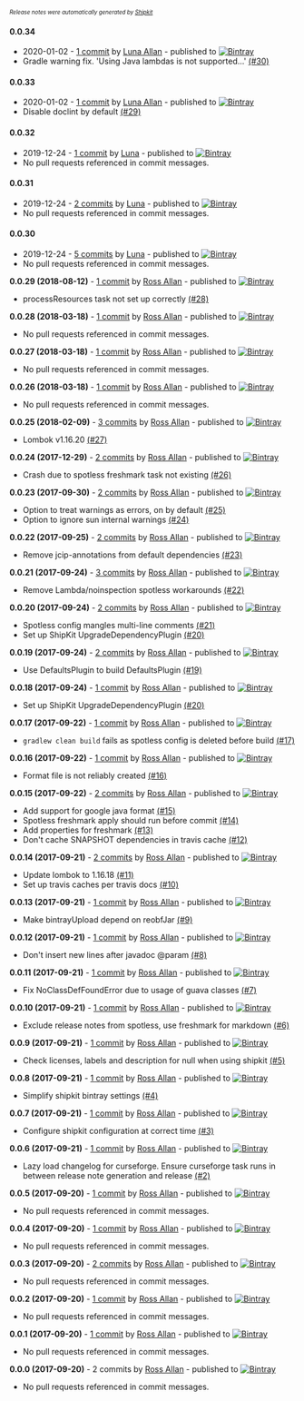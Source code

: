 <sup><sup>*Release notes were automatically generated by [Shipkit](http://shipkit.org/)*</sup></sup>

#### 0.0.34
 - 2020-01-02 - [1 commit](https://github.com/MinimallyCorrect/DefaultsPlugin/compare/v0.0.33...v0.0.34) by [Luna Allan](https://github.com/nallar) - published to [![Bintray](https://img.shields.io/badge/Bintray-0.0.34-green.svg)](https://bintray.com/minimallycorrect/minimallycorrectmaven/DefaultsPlugin/0.0.34)
 - Gradle warning fix. 'Using Java lambdas is not supported...' [(#30)](https://github.com/MinimallyCorrect/DefaultsPlugin/pull/30)

#### 0.0.33
 - 2020-01-02 - [1 commit](https://github.com/MinimallyCorrect/DefaultsPlugin/compare/v0.0.32...v0.0.33) by [Luna Allan](https://github.com/nallar) - published to [![Bintray](https://img.shields.io/badge/Bintray-0.0.33-green.svg)](https://bintray.com/minimallycorrect/minimallycorrectmaven/DefaultsPlugin/0.0.33)
 - Disable doclint by default [(#29)](https://github.com/MinimallyCorrect/DefaultsPlugin/pull/29)

#### 0.0.32
 - 2019-12-24 - [1 commit](https://github.com/MinimallyCorrect/DefaultsPlugin/compare/v0.0.31...v0.0.32) by [Luna](https://github.com/nallar) - published to [![Bintray](https://img.shields.io/badge/Bintray-0.0.32-green.svg)](https://bintray.com/minimallycorrect/minimallycorrectmaven/DefaultsPlugin/0.0.32)
 - No pull requests referenced in commit messages.

#### 0.0.31
 - 2019-12-24 - [2 commits](https://github.com/MinimallyCorrect/DefaultsPlugin/compare/v0.0.30...v0.0.31) by [Luna](https://github.com/nallar) - published to [![Bintray](https://img.shields.io/badge/Bintray-0.0.31-green.svg)](https://bintray.com/minimallycorrect/minimallycorrectmaven/DefaultsPlugin/0.0.31)
 - No pull requests referenced in commit messages.

#### 0.0.30
 - 2019-12-24 - [5 commits](https://github.com/MinimallyCorrect/DefaultsPlugin/compare/v0.0.29...v0.0.30) by [Luna](https://github.com/nallar) - published to [![Bintray](https://img.shields.io/badge/Bintray-0.0.30-green.svg)](https://bintray.com/minimallycorrect/minimallycorrectmaven/DefaultsPlugin/0.0.30)
 - No pull requests referenced in commit messages.

**0.0.29 (2018-08-12)** - [1 commit](https://github.com/MinimallyCorrect/DefaultsPlugin/compare/v0.0.28...v0.0.29) by [Ross Allan](https://github.com/nallar) - published to [![Bintray](https://img.shields.io/badge/Bintray-0.0.29-green.svg)](https://bintray.com/minimallycorrect/minimallycorrectmaven/DefaultsPlugin/0.0.29)
 - processResources task not set up correctly [(#28)](https://github.com/MinimallyCorrect/DefaultsPlugin/issues/28)

**0.0.28 (2018-03-18)** - [1 commit](https://github.com/MinimallyCorrect/DefaultsPlugin/compare/v0.0.27...v0.0.28) by [Ross Allan](https://github.com/nallar) - published to [![Bintray](https://img.shields.io/badge/Bintray-0.0.28-green.svg)](https://bintray.com/minimallycorrect/minimallycorrectmaven/DefaultsPlugin/0.0.28)
 - No pull requests referenced in commit messages.

**0.0.27 (2018-03-18)** - [1 commit](https://github.com/MinimallyCorrect/DefaultsPlugin/compare/v0.0.26...v0.0.27) by [Ross Allan](https://github.com/nallar) - published to [![Bintray](https://img.shields.io/badge/Bintray-0.0.27-green.svg)](https://bintray.com/minimallycorrect/minimallycorrectmaven/DefaultsPlugin/0.0.27)
 - No pull requests referenced in commit messages.

**0.0.26 (2018-03-18)** - [1 commit](https://github.com/MinimallyCorrect/DefaultsPlugin/compare/v0.0.25...v0.0.26) by [Ross Allan](https://github.com/nallar) - published to [![Bintray](https://img.shields.io/badge/Bintray-0.0.26-green.svg)](https://bintray.com/minimallycorrect/minimallycorrectmaven/DefaultsPlugin/0.0.26)
 - No pull requests referenced in commit messages.

**0.0.25 (2018-02-09)** - [3 commits](https://github.com/MinimallyCorrect/DefaultsPlugin/compare/v0.0.24...v0.0.25) by [Ross Allan](https://github.com/nallar) - published to [![Bintray](https://img.shields.io/badge/Bintray-0.0.25-green.svg)](https://bintray.com/minimallycorrect/minimallycorrectmaven/DefaultsPlugin/0.0.25)
 - Lombok v1.16.20 [(#27)](https://github.com/MinimallyCorrect/DefaultsPlugin/issues/27)

**0.0.24 (2017-12-29)** - [2 commits](https://github.com/MinimallyCorrect/DefaultsPlugin/compare/v0.0.23...v0.0.24) by [Ross Allan](https://github.com/nallar) - published to [![Bintray](https://img.shields.io/badge/Bintray-0.0.24-green.svg)](https://bintray.com/minimallycorrect/minimallycorrectmaven/DefaultsPlugin/0.0.24)
 - Crash due to spotless freshmark task not existing [(#26)](https://github.com/MinimallyCorrect/DefaultsPlugin/issues/26)

**0.0.23 (2017-09-30)** - [2 commits](https://github.com/MinimallyCorrect/DefaultsPlugin/compare/v0.0.22...v0.0.23) by [Ross Allan](https://github.com/nallar) - published to [![Bintray](https://img.shields.io/badge/Bintray-0.0.23-green.svg)](https://bintray.com/minimallycorrect/minimallycorrectmaven/DefaultsPlugin/0.0.23)
 - Option to treat warnings as errors, on by default [(#25)](https://github.com/MinimallyCorrect/DefaultsPlugin/issues/25)
 - Option to ignore sun internal warnings [(#24)](https://github.com/MinimallyCorrect/DefaultsPlugin/issues/24)

**0.0.22 (2017-09-25)** - [2 commits](https://github.com/MinimallyCorrect/DefaultsPlugin/compare/v0.0.21...v0.0.22) by [Ross Allan](https://github.com/nallar) - published to [![Bintray](https://img.shields.io/badge/Bintray-0.0.22-green.svg)](https://bintray.com/minimallycorrect/minimallycorrectmaven/DefaultsPlugin/0.0.22)
 - Remove jcip-annotations from default dependencies [(#23)](https://github.com/MinimallyCorrect/DefaultsPlugin/issues/23)

**0.0.21 (2017-09-24)** - [3 commits](https://github.com/MinimallyCorrect/DefaultsPlugin/compare/v0.0.20...v0.0.21) by [Ross Allan](https://github.com/nallar) - published to [![Bintray](https://img.shields.io/badge/Bintray-0.0.21-green.svg)](https://bintray.com/minimallycorrect/minimallycorrectmaven/DefaultsPlugin/0.0.21)
 - Remove Lambda/noinspection spotless workarounds [(#22)](https://github.com/MinimallyCorrect/DefaultsPlugin/issues/22)

**0.0.20 (2017-09-24)** - [2 commits](https://github.com/MinimallyCorrect/DefaultsPlugin/compare/v0.0.19...v0.0.20) by [Ross Allan](https://github.com/nallar) - published to [![Bintray](https://img.shields.io/badge/Bintray-0.0.20-green.svg)](https://bintray.com/minimallycorrect/minimallycorrectmaven/DefaultsPlugin/0.0.20)
 - Spotless config mangles multi-line comments [(#21)](https://github.com/MinimallyCorrect/DefaultsPlugin/issues/21)
 - Set up ShipKit UpgradeDependencyPlugin [(#20)](https://github.com/MinimallyCorrect/DefaultsPlugin/issues/20)

**0.0.19 (2017-09-24)** - [2 commits](https://github.com/MinimallyCorrect/DefaultsPlugin/compare/v0.0.18...v0.0.19) by [Ross Allan](https://github.com/nallar) - published to [![Bintray](https://img.shields.io/badge/Bintray-0.0.19-green.svg)](https://bintray.com/minimallycorrect/minimallycorrectmaven/DefaultsPlugin/0.0.19)
 - Use DefaultsPlugin to build DefaultsPlugin [(#19)](https://github.com/MinimallyCorrect/DefaultsPlugin/issues/19)

**0.0.18 (2017-09-24)** - [1 commit](https://github.com/MinimallyCorrect/DefaultsPlugin/compare/v0.0.17...v0.0.18) by [Ross Allan](https://github.com/nallar) - published to [![Bintray](https://img.shields.io/badge/Bintray-0.0.18-green.svg)](https://bintray.com/minimallycorrect/minimallycorrectmaven/DefaultsPlugin/0.0.18)
 - Set up ShipKit UpgradeDependencyPlugin [(#20)](https://github.com/MinimallyCorrect/DefaultsPlugin/issues/20)

**0.0.17 (2017-09-22)** - [1 commit](https://github.com/MinimallyCorrect/DefaultsPlugin/compare/v0.0.16...v0.0.17) by [Ross Allan](https://github.com/nallar) - published to [![Bintray](https://img.shields.io/badge/Bintray-0.0.17-green.svg)](https://bintray.com/minimallycorrect/minimallycorrectmaven/DefaultsPlugin/0.0.17)
 - `gradlew clean build` fails as spotless config is deleted before build [(#17)](https://github.com/MinimallyCorrect/DefaultsPlugin/issues/17)

**0.0.16 (2017-09-22)** - [1 commit](https://github.com/MinimallyCorrect/DefaultsPlugin/compare/v0.0.15...v0.0.16) by [Ross Allan](https://github.com/nallar) - published to [![Bintray](https://img.shields.io/badge/Bintray-0.0.16-green.svg)](https://bintray.com/minimallycorrect/minimallycorrectmaven/DefaultsPlugin/0.0.16)
 - Format file is not reliably created [(#16)](https://github.com/MinimallyCorrect/DefaultsPlugin/issues/16)

**0.0.15 (2017-09-22)** - [2 commits](https://github.com/MinimallyCorrect/DefaultsPlugin/compare/v0.0.14...v0.0.15) by [Ross Allan](https://github.com/nallar) - published to [![Bintray](https://img.shields.io/badge/Bintray-0.0.15-green.svg)](https://bintray.com/minimallycorrect/minimallycorrectmaven/DefaultsPlugin/0.0.15)
 - Add support for google java format [(#15)](https://github.com/MinimallyCorrect/DefaultsPlugin/issues/15)
 - Spotless freshmark apply should run before commit [(#14)](https://github.com/MinimallyCorrect/DefaultsPlugin/issues/14)
 - Add properties for freshmark [(#13)](https://github.com/MinimallyCorrect/DefaultsPlugin/issues/13)
 - Don't cache SNAPSHOT dependencies in travis cache [(#12)](https://github.com/MinimallyCorrect/DefaultsPlugin/pull/12)

**0.0.14 (2017-09-21)** - [2 commits](https://github.com/MinimallyCorrect/DefaultsPlugin/compare/v0.0.13...v0.0.14) by [Ross Allan](https://github.com/nallar) - published to [![Bintray](https://img.shields.io/badge/Bintray-0.0.14-green.svg)](https://bintray.com/minimallycorrect/minimallycorrectmaven/DefaultsPlugin/0.0.14)
 - Update lombok to 1.16.18 [(#11)](https://github.com/MinimallyCorrect/DefaultsPlugin/pull/11)
 - Set up travis caches per travis docs [(#10)](https://github.com/MinimallyCorrect/DefaultsPlugin/pull/10)

**0.0.13 (2017-09-21)** - [1 commit](https://github.com/MinimallyCorrect/DefaultsPlugin/compare/v0.0.12...v0.0.13) by [Ross Allan](https://github.com/nallar) - published to [![Bintray](https://img.shields.io/badge/Bintray-0.0.13-green.svg)](https://bintray.com/minimallycorrect/minimallycorrectmaven/DefaultsPlugin/0.0.13)
 - Make bintrayUpload depend on reobfJar [(#9)](https://github.com/MinimallyCorrect/DefaultsPlugin/pull/9)

**0.0.12 (2017-09-21)** - [1 commit](https://github.com/MinimallyCorrect/DefaultsPlugin/compare/v0.0.11...v0.0.12) by [Ross Allan](https://github.com/nallar) - published to [![Bintray](https://img.shields.io/badge/Bintray-0.0.12-green.svg)](https://bintray.com/minimallycorrect/minimallycorrectmaven/DefaultsPlugin/0.0.12)
 - Don't insert new lines after javadoc @param [(#8)](https://github.com/MinimallyCorrect/DefaultsPlugin/pull/8)

**0.0.11 (2017-09-21)** - [1 commit](https://github.com/MinimallyCorrect/DefaultsPlugin/compare/v0.0.10...v0.0.11) by [Ross Allan](https://github.com/nallar) - published to [![Bintray](https://img.shields.io/badge/Bintray-0.0.11-green.svg)](https://bintray.com/minimallycorrect/minimallycorrectmaven/DefaultsPlugin/0.0.11)
 - Fix NoClassDefFoundError due to usage of guava classes [(#7)](https://github.com/MinimallyCorrect/DefaultsPlugin/pull/7)

**0.0.10 (2017-09-21)** - [1 commit](https://github.com/MinimallyCorrect/DefaultsPlugin/compare/v0.0.9...v0.0.10) by [Ross Allan](https://github.com/nallar) - published to [![Bintray](https://img.shields.io/badge/Bintray-0.0.10-green.svg)](https://bintray.com/minimallycorrect/minimallycorrectmaven/DefaultsPlugin/0.0.10)
 - Exclude release notes from spotless, use freshmark for markdown [(#6)](https://github.com/MinimallyCorrect/DefaultsPlugin/pull/6)

**0.0.9 (2017-09-21)** - [1 commit](https://github.com/MinimallyCorrect/DefaultsPlugin/compare/v0.0.8...v0.0.9) by [Ross Allan](https://github.com/nallar) - published to [![Bintray](https://img.shields.io/badge/Bintray-0.0.9-green.svg)](https://bintray.com/minimallycorrect/minimallycorrectmaven/DefaultsPlugin/0.0.9)
 - Check licenses, labels and description for null when using shipkit [(#5)](https://github.com/MinimallyCorrect/DefaultsPlugin/pull/5)

**0.0.8 (2017-09-21)** - [1 commit](https://github.com/MinimallyCorrect/DefaultsPlugin/compare/v0.0.7...v0.0.8) by [Ross Allan](https://github.com/nallar) - published to [![Bintray](https://img.shields.io/badge/Bintray-0.0.8-green.svg)](https://bintray.com/minimallycorrect/minimallycorrectmaven/DefaultsPlugin/0.0.8)
 - Simplify shipkit bintray settings [(#4)](https://github.com/MinimallyCorrect/DefaultsPlugin/pull/4)

**0.0.7 (2017-09-21)** - [1 commit](https://github.com/MinimallyCorrect/DefaultsPlugin/compare/v0.0.6...v0.0.7) by [Ross Allan](https://github.com/nallar) - published to [![Bintray](https://img.shields.io/badge/Bintray-0.0.7-green.svg)](https://bintray.com/minimallycorrect/minimallycorrectmaven/DefaultsPlugin/0.0.7)
 - Configure shipkit configuration at correct time [(#3)](https://github.com/MinimallyCorrect/DefaultsPlugin/pull/3)

**0.0.6 (2017-09-21)** - [1 commit](https://github.com/MinimallyCorrect/DefaultsPlugin/compare/v0.0.5...v0.0.6) by [Ross Allan](https://github.com/nallar) - published to [![Bintray](https://img.shields.io/badge/Bintray-0.0.6-green.svg)](https://bintray.com/minimallycorrect/minimallycorrectmaven/DefaultsPlugin/0.0.6)
 - Lazy load changelog for curseforge. Ensure curseforge task runs in between release note generation and release [(#2)](https://github.com/MinimallyCorrect/DefaultsPlugin/pull/2)

**0.0.5 (2017-09-20)** - [1 commit](https://github.com/MinimallyCorrect/DefaultsPlugin/compare/v0.0.4...v0.0.5) by [Ross Allan](https://github.com/nallar) - published to [![Bintray](https://img.shields.io/badge/Bintray-0.0.5-green.svg)](https://bintray.com/minimallycorrect/minimallycorrectmaven/DefaultsPlugin/0.0.5)
 - No pull requests referenced in commit messages.

**0.0.4 (2017-09-20)** - [1 commit](https://github.com/MinimallyCorrect/DefaultsPlugin/compare/v0.0.3...v0.0.4) by [Ross Allan](https://github.com/nallar) - published to [![Bintray](https://img.shields.io/badge/Bintray-0.0.4-green.svg)](https://bintray.com/minimallycorrect/minimallycorrectmaven/DefaultsPlugin/0.0.4)
 - No pull requests referenced in commit messages.

**0.0.3 (2017-09-20)** - [2 commits](https://github.com/MinimallyCorrect/DefaultsPlugin/compare/v0.0.2...v0.0.3) by [Ross Allan](https://github.com/nallar) - published to [![Bintray](https://img.shields.io/badge/Bintray-0.0.3-green.svg)](https://bintray.com/minimallycorrect/minimallycorrectmaven/DefaultsPlugin/0.0.3)
 - No pull requests referenced in commit messages.

**0.0.2 (2017-09-20)** - [1 commit](https://github.com/MinimallyCorrect/DefaultsPlugin/compare/v0.0.1...v0.0.2) by [Ross Allan](https://github.com/nallar) - published to [![Bintray](https://img.shields.io/badge/Bintray-0.0.2-green.svg)](https://bintray.com/minimallycorrect/minimallycorrectmaven/DefaultsPlugin/0.0.2)
 - No pull requests referenced in commit messages.

**0.0.1 (2017-09-20)** - [1 commit](https://github.com/MinimallyCorrect/DefaultsPlugin/compare/v0.0.0...v0.0.1) by [Ross Allan](https://github.com/nallar) - published to [![Bintray](https://img.shields.io/badge/Bintray-0.0.1-green.svg)](https://bintray.com/minimallycorrect/minimallycorrectmaven/DefaultsPlugin/0.0.1)
 - No pull requests referenced in commit messages.

**0.0.0 (2017-09-20)** - 2 commits by [Ross Allan](https://github.com/nallar) - published to [![Bintray](https://img.shields.io/badge/Bintray-0.0.0-green.svg)](https://bintray.com/minimallycorrect/minimallycorrectmaven/DefaultsPlugin/0.0.0)
 - No pull requests referenced in commit messages.

